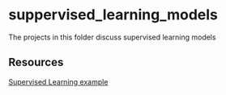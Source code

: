 # suppervised_learning_models
The projects in this folder discuss supervised learning models


## Resources
[Supervised Learning example](https://builtin.com/data-science/linear-regression)
